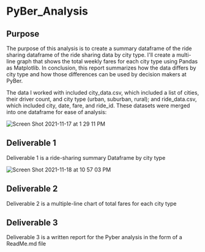 # PyBer_Analysis

## Purpose
The purpose of this analysis is to create a summary dataframe of the ride sharing dataframe of the ride sharing data by city type. I'll create a multi-line graph that shows the total weekly fares for each city type using Pandas as Matplotlib. In conclusion, this report summarizes how the data differs by city type and how those differences can be used by decision makers at PyBer. 

The data I worked with included city_data.csv, which included a list of cities, their driver count, and city type (urban, suburban, rural); and ride_data.csv, which included city, date, fare, and ride_id. These datasets were merged into one dataframe for ease of analysis:

![Screen Shot 2021-11-17 at 1 29 11 PM](https://user-images.githubusercontent.com/89936913/142285420-148e4baa-4bbd-4169-b0de-41d293c66741.png)


## Deliverable 1
Deliverable 1 is a ride-sharing summary Dataframe by city type

![Screen Shot 2021-11-18 at 10 57 03 PM](https://user-images.githubusercontent.com/89936913/142579159-e48ae335-caeb-4bfd-a984-c327c627c0a8.png)

## Deliverable 2
Deliverable 2 is a multiple-line chart of total fares for each city type

## Deliverable 3
Deliverable 3 is a written report for the Pyber analysis in the form of a ReadMe.md file
